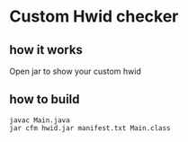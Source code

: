 # Custom Hwid checker
## how it works
Open jar to show your custom hwid
## how to build
```
javac Main.java
jar cfm hwid.jar manifest.txt Main.class
```
